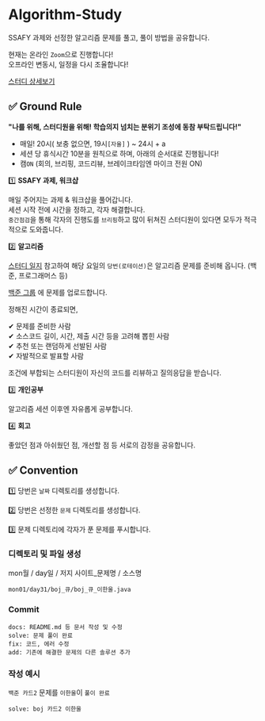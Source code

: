 # Algorithm-Study

SSAFY 과제와 선정한 알고리즘 문제를 풀고, 풀이 방법을 공유합니다.

현재는 온라인 `Zoom`으로 진행합니다!  
오프라인 변동시, 일정을 다시 조율합니다!  

[스터디 상세보기](https://www.notion.so/874b18b59d054fdab98e6ea58a7fb3f2)

## :white_check_mark: Ground Rule

**"나를 위해, 스터디원을 위해! 학습의지 넘치는 분위기 조성에 동참 부탁드립니다!"**

- 매일! 20시( 보충 없으면, 19시`[자율]` ) ~ 24시 + a  
- 세션 당 휴식시간 10분을 원칙으로 하며, 아래의 순서대로 진행됩니다!
- 캠`ON` (회의, 브리핑, 코드리뷰, 브레이크타임엔 마이크 전원 ON)

1️⃣ **SSAFY 과제, 워크샵**

매일 주어지는 과제 & 워크샵을 풀어갑니다.  
세션 시작 전에 시간을 정하고, 각자 해결합니다.  
`중간점검`을 통해 각자의 진행도를 `브리핑`하고 많이 뒤쳐진 스터디원이 있다면 모두가 적극적으로 도와줍니다.

2️⃣ **알고리즘**

[스터디 일지](https://www.notion.so/01d37403527e4f30afbb9070dd386a3b?v=fcf14b4141864fc3ac459a7da26baded)  참고하여 해당 요일의 `당번(로테이션)`은 알고리즘 문제를 준비해 옵니다. (백준, 프로그래머스 등)  

[백준 그룹](https://www.acmicpc.net/group/10127) 에 문제를 업로드합니다.

정해진 시간이 종료되면,  

✔ 문제를 준비한 사람  
✔ 소스코드 길이, 시간, 제출 시간 등을 고려해 뽑힌 사람  
✔ 추천 또는 랜덤하게 선발된 사람  
✔ 자발적으로 발표할 사람  

조건에 부합되는 스터디원이 자신의 코드를 리뷰하고 질의응답을 받습니다.

3️⃣ **개인공부**

알고리즘 세션 이후엔 자유롭게 공부합니다.

4️⃣ **회고**

좋았던 점과 아쉬웠던 점, 개선할 점 등 서로의 감정을 공유합니다.


## :white_check_mark: Convention
1️⃣ 당번은 `날짜` 디렉토리를 생성합니다.

2️⃣ 당번은 선정한 `문제` 디렉토리를 생성합니다.

3️⃣ 문제 디렉토리에 각자가 푼 문제를 푸시합니다.

### 디렉토리 및 파일 생성
mon월 / day일 / 저지 사이트_문제명 / 소스명

```
mon01/day31/boj_큐/boj_큐_이한울.java
```

### Commit

```
docs: README.md 등 문서 작성 및 수정
solve: 문제 풀이 완료
fix: 코드, 에러 수정
add: 기존에 해결한 문제의 다른 솔루션 추가
```

### 작성 예시

`백준 카드2` 문제를 `이한울`이 `풀이 완료`

```
solve: boj 카드2 이한울
```